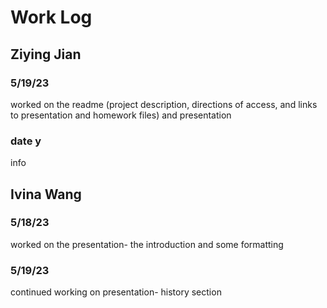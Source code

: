 # Work Log

## Ziying Jian

### 5/19/23

worked on the readme (project description, directions of access, and links to presentation and homework files) and presentation

### date y

info


## Ivina Wang

### 5/18/23

worked on the presentation- the introduction and some formatting

### 5/19/23

continued working on presentation- history section
